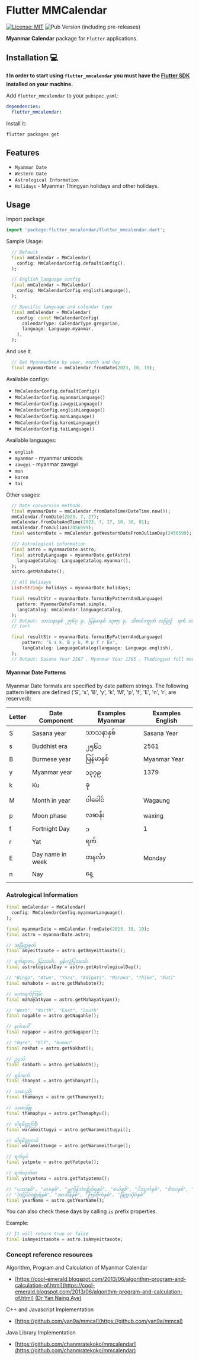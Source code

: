 # Flutter MMCalendar

[![License: MIT][license_badge]][license_link]
![Pub Version (including pre-releases)](https://img.shields.io/pub/v/flutter_mmcalendar?style=flat-square&color=3297D1&link=https%3A%2F%2Fpub.dev%2Fpackages%2Fflutter_mmcalendar)

**Myanmar Calendar** package for `Flutter` applications.

## Installation 💻

**❗ In order to start using `flutter_mmcalendar` you must have the [Flutter SDK][flutter_install_link] installed on your machine.**

Add `flutter_mmcalendar` to your `pubspec.yaml`:

```yaml
dependencies:
  flutter_mmcalendar:
```

Install it:

```sh
flutter packages get
```

## Features

- `Myanmar Date`
- `Western Date`
- `Astrological Information`
- `Holidays` - Myanmar Thingyan holidays and other holidays.

## Usage

Import package

```dart
import 'package:flutter_mmcalendar/flutter_mmcalendar.dart';
```

Sample Usage:

```dart
  // Default
  final mmCalendar = MmCalendar(
    config: MmCalendarConfig.defaultConfig(),
  );

  // English language config
  final mmCalendar = MmCalendar(
    config: MmCalendarConfig.englishLanguage(),
  );

  // Specific language and calendar type
  final mmCalendar = MmCalendar(
    config: const MmCalendarConfig(
      calendarType: CalendarType.gregorian,
      language: Language.myanmar,
    ),
  );
```

And use it

```dart
  // Get MyanmarDate by year, month and day
  final myanmarDate = mmCalendar.fromDate(2023, 10, 19);
```

Available configs:

- `MmCalendarConfig.defaultConfig()`
- `MmCalendarConfig.myanmarLanguage()`
- `MmCalendarConfig.zawgyiLanguage()`
- `MmCalendarConfig.englishLanguage()`
- `MmCalendarConfig.monLanguage()`
- `MmCalendarConfig.karenLanguage()`
- `MmCalendarConfig.taiLanguage()`

Available languages:

- `english`
- `myanmar` - myanmar unicode
- `zawgyi` - myanmar zawgyi
- `mon`
- `karen`
- `tai`

Other usages:

```dart
  // Date conversion methods.
  final myanmarDate = mmCalendar.fromDateTime(DateTime.now());
  mmCalendar.fromDate(2023, 7, 27);
  mmCalendar.fromDateAndTime(2023, 7, 27, 10, 30, 01);
  mmCalendar.fromJulian(2456599);
  final westernDate = mmCalendar.getWesternDateFromJulianDay(2456599);

  /// Astrological information
  final astro = myanmarDate.astro;
  final astroByLanguage = myanmarDate.getAstro(
    languageCatalog: LanguageCatalog.myanmar(),
  );
  astro.getMahabote();

  // All Holidays
  List<String> holidays = myanmarDate.holidays;

  final resultStr = myanmarDate.formatByPatternAndLanguage(
    pattern: MyanmarDateFormat.simple,
    langCatalog: mmCalendar.languageCatalog,
  );
  // Output: သာသနာနှစ် ၂၅၆၇ ခု, မြန်မာနှစ် ၁၃၈၅ ခု, သီတင်းကျွတ် လပြည့်  ရက် တနင်္ဂနွေနေ့
  // (or)

  final resultStr = myanmarDate.formatByPatternAndLanguage(
      pattern: 'S s k, B y k, M p f r En',
      langCatalog: LanguageCatalog(language: Language.english),
  );
  // Output: Sasana Year 2567 , Myanmar Year 1385 , Thadingyut full moon   Sunday
```

#### Myanmar Date Patterns

Myanmar Date formats are specified by date pattern strings.
The following pattern letters are defined ('S', 's', 'B', 'y', 'k', 'M', 'p', 'f', 'E', 'n', 'r', are reserved):

| Letter | Date Component   | Examples Myanmar | Examples English |
| ------ | ---------------- | ---------------- | ---------------- |
| S      | Sasana year      | သာသနာနှစ်        | Sasana Year      |
| s      | Buddhist era     | ၂၅၆၁             | 2561             |
| B      | Burmese year     | မြန်မာနှစ်       | Myanmar Year     |
| y      | Myanmar year     | ၁၃၇၉             | 1379             |
| k      | Ku               | ခု               |                  |
| M      | Month in year    | ဝါခေါင်          | Wagaung          |
| p      | Moon phase       | လဆန်း            | waxing           |
| f      | Fortnight Day    | ၁                | 1                |
| r      | Yat              | ရက်              |                  |
| E      | Day name in week | တနင်္လာ          | Monday           |
| n      | Nay              | နေ့              |                  |

### Astrological Information

```dart
final mmCalendar = MmCalendar(
  config: MmCalendarConfig.myanmarLanguage(),
);

final myanmarDate = mmCalendar.fromDate(2023, 10, 19);
final astro = myanmarDate.astro;

// အမြိတ္တစုတ်
final amyeittasote = astro.getAmyeittasote();

// ရက်ရာဇာ, ပြဿဒါး, မွန်းလွဲပြဿဒါး
final astrologicalDay = astro.getAstrologicalDay();

// "Binga", "Atun", "Yaza", "Adipati", "Marana", "Thike", "Puti"
final mahabote = astro.getMahabote();

// မဟာရက်ကြမ်း
final mahayatkyan = astro.getMahayatkyan();

// "West", "North", "East", "South"
final nagahle = astro.getNagahle();

// နဂါးပေါ်
final nagapor = astro.getNagapor();

// "Ogre", "Elf", "Human"
final nakhat = astro.getNakhat();

// ဥပုသ်
final sabbath = astro.getSabbath();

// ရှမ်းရက်
final shanyat = astro.getShanyat();

// သမားညို
final thamanyo = astro.getThamanyo();

// သမားဖြူ
final thamaphyu = astro.getThamaphyu();

// ဝါရမိတ္တုကြီး
final warameittugyi = astro.getWarameittugyi();

// ဝါရမိတ္တုငယ်
final warameittunge = astro.getWarameittunge();

// ရက်ပုပ်
final yatpote = astro.getYatpote();

// ရက်ယုတ်မာ
final yatyotema = astro.getYatyotema();

// "ပုဿနှစ်", "မာခနှစ်", "ဖ္လကိုန်သံဝစ္ဆိုဝ်ရနှစ်", "စယ်နှစ်", "ပိသျက်နှစ်", "စိဿနှစ်", "အာသတ်နှစ်", "သရဝန်နှစ်",
// "ဘဒ္ဒြသံဝစ္ဆုံရ်နှစ်", "အာသိန်နှစ်", "ကြတိုက်နှစ်", "မြိက္ကသိုဝ်နှစ်"
final yearName = astro.getYearName();
```

You can also check these days by calling `is` prefix properties.

Example:

```dart
// It will return true or false
final isAmyeittasote = astro.isAmyeittasote;
```

### Concept reference resources

Algorithm, Program and Calculation of Myanmar Calendar

- [https://cool-emerald.blogspot.com/2013/06/algorithm-program-and-calculation-of.html](https://cool-emerald.blogspot.com/2013/06/algorithm-program-and-calculation-of.html) [(Dr Yan Naing Aye)](https://github.com/yan9a/)

C++ and Javascript Implementation

- [https://github.com/yan9a/mmcal](https://github.com/yan9a/mmcal)

Java Library Implementation

- [https://github.com/chanmratekoko/mmcalendar](https://github.com/chanmratekoko/mmcalendar)

[license_badge]: https://img.shields.io/badge/license-MIT-blue.svg
[license_link]: https://opensource.org/licenses/MIT
[flutter_install_link]: https://docs.flutter.dev/get-started/install
